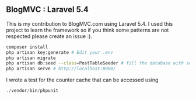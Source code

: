 ## BlogMVC : Laravel 5.4

This is my contribution to BlogMVC.com using Laravel 5.4. I used this project to learn the framework so if you think some patterns are not respected please create an issue :).

```bash
composer install
php artisan key:generate # Edit your .env
php artisan migrate
php artisan db:seed --class=PostTableSeeder # fill the database with some data
php artisan serve # http://localhost:8000/
```

I wrote a test for the counter cache that can be accessed using

```php
./vendor/bin/phpunit
```
